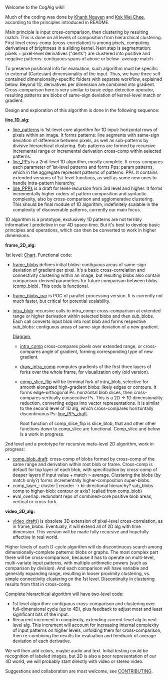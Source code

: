Welcome to the CogAlg wiki!

Much of the coding was done by [Khanh Nguyen](https://github.com/khanh93vn/CogAlg) and [Kok Wei Chee](https://github.com/kwcckw/CogAlg), according to the principles introduced in README.

Main principle is input cross-comparison, then clustering by resulting match. This is done on all levels of composition from hierarchical clustering. First level cross-comp (cross-correlation) is among pixels, computing derivatives of brightness in a sliding kernel. Next step is segmentation: pixels + pixel-level derivatives ("derts") are clustered into positive and negative patterns: contiguous spans of above or below- average match.

To preserve positional info for evaluation, such algorithm must be specific to external (Cartesian) dimensionality of the input. 
Thus, we have three self-contained dimensionality-specific folders with separate workflow, explained below.
Beyond 1D, derivatives per dimension are combined into gradient. Cross-comparison here is very similar to basic edge-detection operator, resulting patterns are blobs of same-sign deviation of kernel-level match or gradient.

Design and exploration of this algorithm is done in the following sequence:


**line_1D_alg:**

- [line_patterns](https://github.com/boris-kz/CogAlg/blob/master/line_1D_alg/line_patterns.py) is 1st-level core algorithm for 1D input: horizontal rows of pixels within an image. It forms patterns: line segments with same-sign deviation of difference between pixels, as well as sub-patterns by divisive hierarchical clustering. Sub-patterns are formed by recursive incremental range or incremental derivation cross-comp within selected patterns.  
- [line_PPs](https://github.com/boris-kz/CogAlg/blob/master/line_1D_alg/line_PPs.py) is a 2nd-level 1D algorithm, mostly complete. It cross-compares each parameter of 1st-level patterns and forms Pps: param patterns, which in the aggregate represent patterns of patterns: PPs. It contains extended versions of 1st-level functions, as well as some new ones to handle intra-pattern hierarchy. 
- [line_PPPs](https://github.com/boris-kz/CogAlg/blob/master/line_1D_alg/line_PPPs.py) is a draft for level-recursion from 3rd level and higher. It forms incrementally higher orders of pattern composition and syntactic complexity, also by cross-comparison and agglomerative clustering. This should be final module of 1D algorithm, indefinitely scalable in the complexity of discoverable patterns, currently our main focus.

1D algorithm is a prototype, exclusively 1D patterns are not terribly informative / predictive in our 4D space-time. But it's best to develop basic principles and operations, which can then be converted to work in higher dimensions.


**frame_2D_alg:**

 1st level: [Chart](https://github.com/boris-kz/CogAlg/blob/master/frame_2D_alg/Illustrations/1st_level_2D_alg.png).
 Functional code:

- [frame_blobs](https://github.com/boris-kz/CogAlg/blob/master/frame_2D_alg/frame_blobs.py) defines initial blobs: contiguous areas of same-sign deviation of gradient per pixel. It's a basic cross-correlation and connectivity clustering within an image, but resulting blobs also contain comparison-derived parameters for future comparison between blobs (comp_blob). This code is functional. 
- [frame_blobs_par](https://github.com/boris-kz/CogAlg/blob/master/frame_2D_alg/frame_blobs_par.py) is POC of parallel-processing version. It is currently not much faster, but critical for potential scalability. 

- [intra_blob](https://github.com/boris-kz/CogAlg/tree/master/frame_2D_alg/intra_blob): recursive calls to intra_comp: cross-comparison at extended range or higher derivation within selected blobs and then sub_blobs. Each call converts input blob into root blob and forms respective sub_blobs: contiguous areas of same-sign deviation of a new gradient.

  [Diagram](https://github.com/boris-kz/CogAlg/blob/master/frame_2D_alg/Illustrations/intra_blob_scheme.png), 
   
  - [intra_comp](https://github.com/boris-kz/CogAlg/blob/master/frame_2D_alg/intra_comp.py) cross-compares pixels over extended range, or cross-compares angle of gradient, forming corresponding type of new gradient.
  - [draw_intra_comp](https://github.com/boris-kz/CogAlg/blob/master/frame_2D_alg/draw_intra_comp.py) computes gradients of the first three layers of forks over the whole frame, for visualization only (old version).
    
  - [comp_slice_flip](https://github.com/boris-kz/CogAlg/blob/master/frame_2D_alg/comp_slice_flip.py) will be terminal fork of intra_blob, selective for smooth elongated high-gradient blobs: likely edges or contours. It forms edge-orthogonal Ps: horizontal blob slices, then cross-compares vertically consecutive Ps. This is a 2D -> 1D dimensionality reduction, converting edges into vector representations. It is similar to the second level of 1D alg, which cross-compares horizontally discontinuous Ps: [line_PPs_draft](https://github.com/boris-kz/CogAlg/blob/master/line_1D_alg/line_PPs_draft.py). 

    Root function of comp_slice_flip is slice_blob, that and other other functions down to comp_slice are functional. Comp_slice and below is a work in progress.
  
 2nd level and a prototype for recursive meta-level 2D algorithm, work in progress:
 
   - [comp_blob_draft](https://github.com/boris-kz/CogAlg/blob/master/frame_2D_alg/comp_blob_draft.py): cross-comp of blobs formed by cross-comp of the same range and derivation within root blob or frame. 
     Cross-comp is default for top layer of each blob, with specification by cross-comp of deeper layers if input value + match > average. Clustering the blobs (by match only?) forms incrementally higher-composition super-blobs.
   - comp_layer_: cluster | reorder -> bi-directional hierarchy? sub_blobs comp to higher-blob: contour or axis?
     (called from comp_blob) 
   - eval_overlap: redundant reps of combined-core positive blob areas, vertical or cross-fork. 
    
  
**video_3D_alg:**

- [video_draft()](https://github.com/boris-kz/CogAlg/blob/master/video_3D_alg/video_draft.py) is obsolete 3D extension of pixel-level cross-correlation, as in frame_blobs. Eventually, it will extend all of 2D alg with time dimension. This version will be made fully recursive and hopefully effective in real world.


Higher levels of each D-cycle algorithm will do discontinuous search among dimensionally-complete patterns: blobs or graphs. The most complex part there will be cross-comparison, because it has to operate on multi-level, multi-variate input patterns, with multiple arithmetic powers (such as comparison by division). And each comparison will have variable and generally expanding range, resulting in looser proximity clustering, vs. simple connectivity clustering on the 1st level. Discontinuity in clustering results from that in cross-comp. 

Complete hierarchical algorithm will have two-level code: 

- 1st level algorithm: contiguous cross-comparison and clustering over full-dimensional cycle (up to 4D), plus feedback to adjust most and least significant bits of the input. 
- Recurrent increment in complexity, extending current-level alg to next-level alg. This increment will account for increasing internal complexity of input patterns on higher levels, unfolding them for cross-comparison, then re-combining the results for evaluation and feedback of average deviation of each derivative.

We will then add colors, maybe audio and text. Initial testing could be recognition of labeled images, but 2D is also a poor representation of our 4D world, we will probably start directly with video or stereo video.

Suggestions and collaboration are most welcome, see [CONTRIBUTING](https://github.com/boris-kz/CogAlg/blob/master/CONTRIBUTING.md).